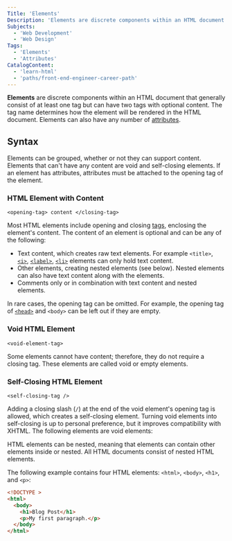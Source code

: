 ```yaml
---
Title: 'Elements'
Description: 'Elements are discrete components within an HTML document that generally consist of at least one tag but can have two tags with optional content.'
Subjects:
  - 'Web Development'
  - 'Web Design'
Tags:
  - 'Elements'
  - 'Attributes'
CatalogContent:
  - 'learn-html'
  - 'paths/front-end-engineer-career-path'
---
```


**Elements** are discrete components within an HTML document that generally consist of at least one tag but can have two tags with optional content. The tag name determines how the element will be rendered in the HTML document. Elements can also have any number of [attributes](https://www.codecademy.com/resources/docs/html/attributes).

## Syntax

Elements can be grouped, whether or not they can support content. Elements that can't have any content are void and self-closing elements. If an element has attributes, attributes must be attached to the opening tag of the element.

### HTML Element with Content

```pseudo
<opening-tag> content </closing-tag>
```

Most HTML elements include opening and closing [tags](https://www.codecademy.com/resources/docs/html/tags), enclosing the element's content. The content of an element is optional and can be any of the following:

- Text content, which creates raw text elements. For example `<title>`, [`<i>`](https://www.codecademy.com/resources/docs/html/elements/i), [`<label>`](https://www.codecademy.com/resources/docs/html/elements/label), [`<li>`](https://www.codecademy.com/resources/docs/html/elements/li) elements can only hold text content.
- Other elements, creating nested elements (see below). Nested elements can also have text content along with the elements.
- Comments only or in combination with text content and nested elements.

In rare cases, the opening tag can be omitted. For example, the opening tag of [`<head>`](https://www.codecademy.com/resources/docs/html/elements/head) and `<body>` can be left out if they are empty.

### Void HTML Element

```pseudo
<void-element-tag>
```

Some elements cannot have content; therefore, they do not require a closing tag. These elements are called void or empty elements.

### Self-Closing HTML Element

```pseudo
<self-closing-tag />
```

Adding a closing slash (`/`) at the end of the void element's opening tag is allowed, which creates a self-closing element. Turning void elements into self-closing is up to personal preference, but it improves compatibility with XHTML. The following elements are void elements:

HTML elements can be nested, meaning that elements can contain other elements inside or nested. All HTML documents consist of nested HTML elements.

The following example contains four HTML elements: `<html>`, `<body>`, `<h1>`, and `<p>`:

```html
<!DOCTYPE >
<html>
  <body>
    <h1>Blog Post</h1>
    <p>My first paragraph.</p>
  </body>
</html>
```
